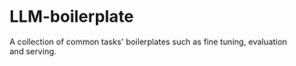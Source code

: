 # LLM-boilerplate
A collection of common tasks' boilerplates such as fine tuning, evaluation and serving.

